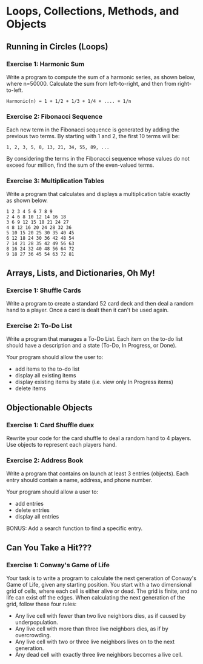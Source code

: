 # Loops, Collections, Methods, and Objects

## Running in Circles (Loops)

### Exercise 1: Harmonic Sum

Write a program to compute the sum of a harmonic series, as shown below, where n=50000. Calculate the sum from left-to-right, and then from right-to-left.

    Harmonic(n) = 1 + 1/2 + 1/3 + 1/4 + .... + 1/n
    
### Exercise 2: Fibonacci Sequence

Each new term in the Fibonacci sequence is generated by adding the previous two terms. By starting with 1 and 2, the first 10 terms will be:

    1, 2, 3, 5, 8, 13, 21, 34, 55, 89, ...

By considering the terms in the Fibonacci sequence whose values do not exceed four million, find the sum of the even-valued terms.

### Exercise 3: Multiplication Tables

Write a program that calculates and displays a multiplication table exactly as shown below.

    1 2 3 4 5 6 7 8 9
    2 4 6 8 10 12 14 16 18
    3 6 9 12 15 18 21 24 27
    4 8 12 16 20 24 28 32 36
    5 10 15 20 25 30 35 40 45
    6 12 18 24 30 36 42 48 54
    7 14 21 28 35 42 49 56 63
    8 16 24 32 40 48 56 64 72
    9 18 27 36 45 54 63 72 81
    
## Arrays, Lists, and Dictionaries, Oh My!

### Exercise 1: Shuffle Cards

Write a program to create a standard 52 card deck and then deal a random hand to a player. Once a card is dealt then it can't be used again.

### Exercise 2: To-Do List

Write a program that manages a To-Do List. Each item on the to-do list should have a description and a state (To-Do, In Progress, or Done).

Your program should allow the user to:

* add items to the to-do list
* display all existing items
* display existing items by state (i.e. view only In Progress items)
* delete items

## Objectionable Objects

### Exercise 1: Card Shuffle duex

Rewrite your code for the card shuffle to deal a random hand to 4 players. Use objects to represent each players hand.

### Exercise 2: Address Book

Write a program that contains on launch at least 3 entries (objects). Each entry should contain a name, address, and phone number.

Your program should allow a user to:

* add entries
* delete entries
* display all entries

BONUS: Add a search function to find a specific entry.

## Can You Take a Hit???

### Exercise 1: Conway's Game of Life

Your task is to write a program to calculate the next generation of Conway's Game of Life, given any starting position. You start with a two dimensional grid of cells, where each cell is either alive or dead. The grid is finite, and no life can exist off the edges. When calculating the next generation of the grid, follow these four rules:

* Any live cell with fewer than two live neighbors dies, as if caused by underpopulation.
* Any live cell with more than three live neighbors dies, as if by overcrowding.
* Any live cell with two or three live neighbors lives on to the next generation.
* Any dead cell with exactly three live neighbors becomes a live cell.

